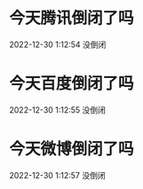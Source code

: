 # 今天腾讯倒闭了吗

2022-12-30 1:12:54 没倒闭

# 今天百度倒闭了吗

2022-12-30 1:12:55 没倒闭

# 今天微博倒闭了吗

2022-12-30 1:12:57 没倒闭

